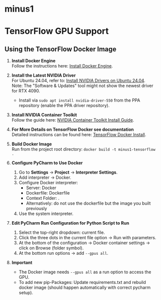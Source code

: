 # minus1

# TensorFlow GPU Support

## Using the TensorFlow Docker Image

1. **Install Docker Engine**  
   Follow the instructions here: [Install Docker Engine](https://docs.docker.com/engine/install/).

2. **Install the Latest NVIDIA Driver**  
   For Ubuntu 24.04, refer to: [Install NVIDIA Drivers on Ubuntu 24.04](https://linuxconfig.org/how-to-install-nvidia-drivers-on-ubuntu-24-04).  
   Note: The "Software & Updates" tool might not show the newest driver for RTX 4090.  
   - Install via `sudo apt install nvidia-driver-550` from the PPA repository (enable the PPA driver repository).

3. **Install NVIDIA Container Toolkit**  
   Follow the guide here: [NVIDIA Container Toolkit Install Guide](https://docs.nvidia.com/datacenter/cloud-native/container-toolkit/latest/install-guide.html).

4. **For More Details on TensorFlow Docker see documentation**  
   Detailed instructions can be found here: [TensorFlow Docker Install](https://www.tensorflow.org/install/docker).

5. **Build Docker Image**  
   Run from the project root directory: `docker build -t minus1-tensorflow .`

6. **Configure PyCharm to Use Docker**
   1. Go to **Settings** -> **Project** -> **Interpreter Settings**.
   2. Add interpreter -> Docker.
   3. Configure Docker interpreter:
      - Server: Docker
      - Dockerfile: Dockerfile
      - Context Folder: .
      - Alternatively: do not use the dockerfile but the image you built previously
   4. Use the system interpreter.

7. **Edit PyCharm Run Configuration for Python Script to Run**
   1. Select the top-right dropdown: current file.
   2. Click the three dots in the current file option -> Run with parameters.
   3. At the bottom of the configuration -> Docker container settings -> click on Browse (folder symbol).
   4. At the bottom run options -> add `--gpus all`.

8. **Important**
   - The Docker image needs `--gpus all` as a run option to access the GPU.
   - To add new pip-Packages: Update requirements.txt and rebuild docker image (should happen automatically with correct pycharm setup).
